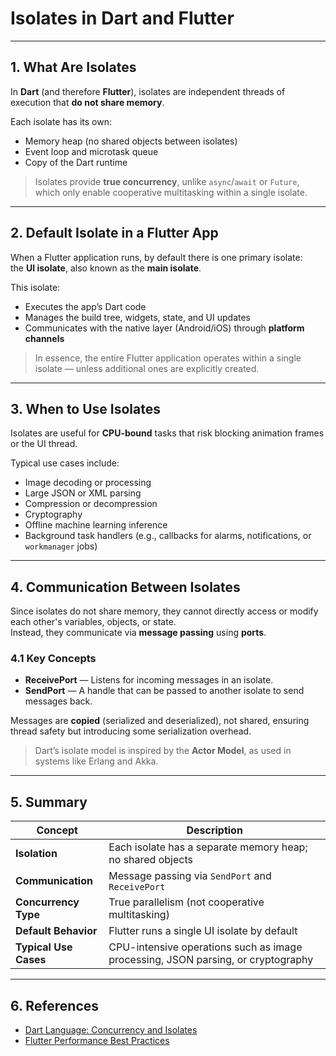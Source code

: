 # Isolates in Dart and Flutter

---

## 1. What Are Isolates

In **Dart** (and therefore **Flutter**), isolates are independent threads of execution that **do not share memory**.

Each isolate has its own:

- Memory heap (no shared objects between isolates)
- Event loop and microtask queue
- Copy of the Dart runtime

> Isolates provide **true concurrency**, unlike `async`/`await` or `Future`, which only enable cooperative multitasking within a single isolate.

---

## 2. Default Isolate in a Flutter App

When a Flutter application runs, by default there is one primary isolate:  
the **UI isolate**, also known as the **main isolate**.

This isolate:

- Executes the app’s Dart code
- Manages the build tree, widgets, state, and UI updates
- Communicates with the native layer (Android/iOS) through **platform channels**

> In essence, the entire Flutter application operates within a single isolate — unless additional ones are explicitly created.

---

## 3. When to Use Isolates

Isolates are useful for **CPU-bound** tasks that risk blocking animation frames or the UI thread.

Typical use cases include:

- Image decoding or processing
- Large JSON or XML parsing
- Compression or decompression
- Cryptography
- Offline machine learning inference
- Background task handlers (e.g., callbacks for alarms, notifications, or `workmanager` jobs)

---

## 4. Communication Between Isolates

Since isolates do not share memory, they cannot directly access or modify each other's variables, objects, or state.  
Instead, they communicate via **message passing** using **ports**.

### 4.1 Key Concepts

- **ReceivePort** — Listens for incoming messages in an isolate.
- **SendPort** — A handle that can be passed to another isolate to send messages back.

Messages are **copied** (serialized and deserialized), not shared, ensuring thread safety but introducing some serialization overhead.

> Dart’s isolate model is inspired by the **Actor Model**, as used in systems like Erlang and Akka.

---

## 5. Summary

| Concept | Description |
|----------|--------------|
| **Isolation** | Each isolate has a separate memory heap; no shared objects |
| **Communication** | Message passing via `SendPort` and `ReceivePort` |
| **Concurrency Type** | True parallelism (not cooperative multitasking) |
| **Default Behavior** | Flutter runs a single UI isolate by default |
| **Typical Use Cases** | CPU-intensive operations such as image processing, JSON parsing, or cryptography |

---

## 6. References

- [Dart Language: Concurrency and Isolates](https://dart.dev/guides/language/concurrency)
- [Flutter Performance Best Practices](https://docs.flutter.dev/perf/render-performance)
